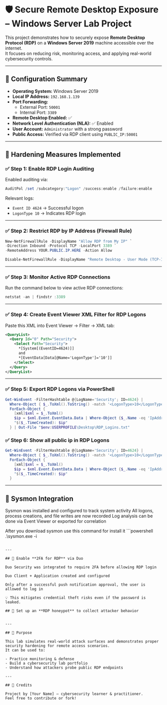 # 🛡️ Secure Remote Desktop Exposure – Windows Server Lab Project

This project demonstrates how to securely expose **Remote Desktop Protocol (RDP)** on a **Windows Server 2019** machine accessible over the internet.  
It focuses on reducing risk, monitoring access, and applying real-world cybersecurity controls.

---

## 🔧 Configuration Summary

- **Operating System:** Windows Server 2019  
- **Local IP Address:** `192.168.1.139`  
- **Port Forwarding:**  
  - External Port: `50001`  
  - Internal Port: `3389`  
- **Remote Desktop Enabled:** ✅  
- **Network Level Authentication (NLA):** ✅ Enabled  
- **User Account:** `Administrator` with a strong password  
- **Public Access:** Verified via RDP client using `PUBLIC_IP:50001`

---

## 🔐 Hardening Measures Implemented

### ✅ Step 1: Enable RDP Login Auditing

Enabled auditing via:

```powershell
AuditPol /set /subcategory:"Logon" /success:enable /failure:enable
```

Relevant logs:
- `Event ID 4624` → Successful logon  
- `LogonType 10` → Indicates RDP login

---

### ✅ Step 2: Restrict RDP by IP Address (Firewall Rule)

```powershell
New-NetFirewallRule -DisplayName "Allow RDP from My IP" `
-Direction Inbound -Protocol TCP -LocalPort 3389 `
-RemoteAddress YOUR.PUBLIC.IP.HERE -Action Allow

Disable-NetFirewallRule -DisplayName "Remote Desktop - User Mode (TCP-In)"
```

---

### ✅ Step 3: Monitor Active RDP Connections

Run the command below to view active RDP connections:

```powershell
netstat -an | findstr :3389
```

---

### ✅ Step 4: Create Event Viewer XML Filter for RDP Logons

Paste this XML into Event Viewer → Filter → XML tab:

```xml
<QueryList>
  <Query Id="0" Path="Security">
    <Select Path="Security">
      *[System[(EventID=4624)]]
      and
      *[EventData[Data[@Name='LogonType']='10']]
    </Select>
  </Query>
</QueryList>
```

---

### ✅ Step 5: Export RDP Logons via PowerShell

```powershell
Get-WinEvent -FilterHashtable @{LogName='Security'; ID=4624} |
  Where-Object { $_.ToXml().ToString() -match '<LogonType>10</LogonType>' } |
  ForEach-Object {
    [xml]$xml = $_.ToXml()
    $ip = $xml.Event.EventData.Data | Where-Object {$_.Name -eq 'IpAddress'} | Select-Object -ExpandProperty '#text'
    "$($_.TimeCreated): $ip"
  } | Out-File "$env:USERPROFILE\Desktop\RDP_Logins.txt"
```

### ✅ Step 6: Show all public ip in RDP Logons

```powershell
Get-WinEvent -FilterHashtable @{LogName='Security'; ID=4624} |
  Where-Object { $_.ToXml().ToString() -match '<LogonType>10</LogonType>' } |
  ForEach-Object {
    [xml]$xml = $_.ToXml()
    $ip = $xml.Event.EventData.Data | Where-Object {$_.Name -eq 'IpAddress'} | Select-Object -ExpandProperty '#text'
    "$($_.TimeCreated): $ip"
  }
```

---

## 🔐 Sysmon Integration

Sysmon was installed and configured to track system activity
All logons, process creations, and file writes are now recorded
Log analysis can be done via Event Viewer or exported for correlation

After you download sysmon use this command for install it ```powershell
.\sysmon.exe -i
```

---

## 🔐 Enable **2FA for RDP** via Duo  

Duo Security was integrated to require 2FA before allowing RDP login

Duo Client + Application created and configured

Only after a successful push notification approval, the user is allowed to log in

💡 This mitigates credential theft risks even if the password is leaked.
 
## 🔐 Set up an **RDP honeypot** to collect attacker behavior  
  

---

## 🎯 Purpose

This lab simulates real-world attack surfaces and demonstrates proper security hardening for remote access scenarios.  
It can be used to:

- Practice monitoring & defense  
- Build a cybersecurity lab portfolio  
- Understand how attackers probe public RDP endpoints  

---

## 🧠 Credits

Project by [Your Name] – cybersecurity learner & practitioner.  
Feel free to contribute or fork!
